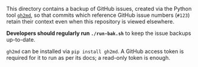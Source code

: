 
This directory contains a backup of GitHub issues, created
via the Python tool [`gh2md`](https://pypi.org/project/gh2md/),
so that commits which reference GitHub issue numbers (`#123`)
retain their context even when this repository is viewed elsewhere.

**Developers should regularly run `./run-bak.sh`**
to keep the issue backups up-to-date.

`gh2md` can be installed via `pip install gh2md`.
A GitHub access token is required for it to run
as per its docs; a read-only token is enough.
